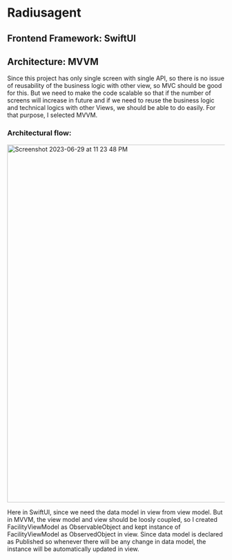 # Radiusagent

## Frontend Framework: SwiftUI

## Architecture: MVVM
Since this project has only single screen with single API, so there is no issue of reusability of the business logic with other view, so MVC should be good for this. But we need to make the code scalable so that if the number of screens will increase in future and if we need to reuse the business logic and technical logics with other Views, we should be able to do easily. For that purpose, I selected MVVM. 

### Architectural flow:

<img width="827" alt="Screenshot 2023-06-29 at 11 23 48 PM" src="https://github.com/rahulguptaiOS/Radiusagent/assets/21958208/95bc6466-9fdf-48db-965b-0759a76615c1">

Here in SwiftUI, since we need the data model in view from view model. But in MVVM, the view model and view should be loosly coupled, so I created FacilityViewModel as ObservableObject and kept instance of FacilityViewModel as ObservedObject in view. Since data model is declared as Published so whenever there will be any change in data model, the instance will be automatically updated in view. 

